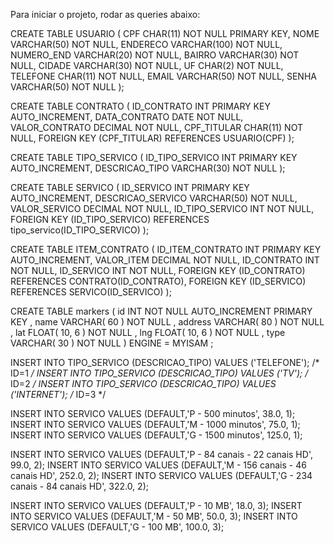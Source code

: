 Para iniciar o projeto, rodar as queries abaixo:

CREATE TABLE USUARIO (
    CPF CHAR(11) NOT NULL PRIMARY KEY,
    NOME VARCHAR(50) NOT NULL,
    ENDERECO VARCHAR(100) NOT NULL,
    NUMERO_END VARCHAR(20) NOT NULL,
    BAIRRO VARCHAR(30) NOT NULL,
    CIDADE VARCHAR(30) NOT NULL,
    UF CHAR(2) NOT NULL,
    TELEFONE CHAR(11) NOT NULL,
    EMAIL VARCHAR(50) NOT NULL,
    SENHA VARCHAR(50) NOT NULL
    );

CREATE TABLE CONTRATO (
    ID_CONTRATO INT PRIMARY KEY AUTO_INCREMENT,
    DATA_CONTRATO DATE NOT NULL,
    VALOR_CONTRATO DECIMAL NOT NULL,
    CPF_TITULAR CHAR(11) NOT NULL,
    FOREIGN KEY (CPF_TITULAR) REFERENCES USUARIO(CPF)
    );

CREATE TABLE TIPO_SERVICO (
  ID_TIPO_SERVICO INT PRIMARY KEY AUTO_INCREMENT,
    DESCRICAO_TIPO VARCHAR(30) NOT NULL
);

CREATE TABLE SERVICO (
  ID_SERVICO INT PRIMARY KEY AUTO_INCREMENT,
    DESCRICAO_SERVICO VARCHAR(50) NOT NULL,
    VALOR_SERVICO DECIMAL NOT NULL,
    ID_TIPO_SERVICO INT NOT NULL,
    FOREIGN KEY (ID_TIPO_SERVICO) REFERENCES tipo_servico(ID_TIPO_SERVICO)
);

CREATE TABLE ITEM_CONTRATO (
  ID_ITEM_CONTRATO INT PRIMARY KEY AUTO_INCREMENT,
    VALOR_ITEM DECIMAL NOT NULL,
    ID_CONTRATO INT NOT NULL,
    ID_SERVICO INT NOT NULL,
    FOREIGN KEY (ID_CONTRATO) REFERENCES CONTRATO(ID_CONTRATO),
    FOREIGN KEY (ID_SERVICO) REFERENCES SERVICO(ID_SERVICO)
);

CREATE TABLE markers ( id INT NOT NULL AUTO_INCREMENT PRIMARY KEY , name VARCHAR( 60 ) NOT NULL , address VARCHAR( 80 ) NOT NULL , lat FLOAT( 10, 6 ) NOT NULL , lng FLOAT( 10, 6 ) NOT NULL , type VARCHAR( 30 ) NOT NULL ) ENGINE = MYISAM ;

INSERT INTO TIPO_SERVICO (DESCRICAO_TIPO) VALUES ('TELEFONE'); /* ID=1 */
INSERT INTO TIPO_SERVICO (DESCRICAO_TIPO) VALUES ('TV'); /* ID=2 */
INSERT INTO TIPO_SERVICO (DESCRICAO_TIPO) VALUES ('INTERNET'); /* ID=3 */

INSERT INTO SERVICO VALUES (DEFAULT,'P - 500 minutos', 38.0, 1);
INSERT INTO SERVICO VALUES (DEFAULT,'M - 1000 minutos', 75.0, 1);
INSERT INTO SERVICO VALUES (DEFAULT,'G - 1500 minutos', 125.0, 1);

INSERT INTO SERVICO VALUES (DEFAULT,'P - 84 canais - 22 canais HD', 99.0, 2);
INSERT INTO SERVICO VALUES (DEFAULT,'M - 156 canais - 46 canais HD', 252.0, 2);
INSERT INTO SERVICO VALUES (DEFAULT,'G - 234 canais - 84 canais HD', 322.0, 2);

INSERT INTO SERVICO VALUES (DEFAULT,'P - 10 MB', 18.0, 3);
INSERT INTO SERVICO VALUES (DEFAULT,'M - 50 MB', 50.0, 3);
INSERT INTO SERVICO VALUES (DEFAULT,'G - 100 MB', 100.0, 3);
